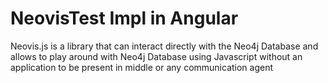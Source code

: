 # NeovisTest Impl in Angular

Neovis.js is a library that can interact directly with the Neo4j Database and allows to play around with Neo4j Database using Javascript without an application to be present in middle or any communication agent
